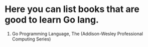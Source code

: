 # Here you can list books that are good to learn Go lang.
1. Go Programming Language, The (Addison-Wesley Professional Computing Series)
